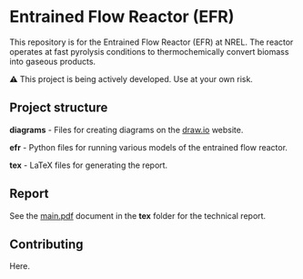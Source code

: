 # Entrained Flow Reactor (EFR)

This repository is for the Entrained Flow Reactor (EFR) at NREL. The reactor operates at fast pyrolysis conditions to thermochemically convert biomass into gaseous products.

⚠️ This project is being actively developed. Use at your own risk.

## Project structure

**diagrams** - Files for creating diagrams on the [draw.io](https://www.draw.io) website.

**efr** - Python files for running various models of the entrained flow reactor.

**tex** - LaTeX files for generating the report.

## Report

See the [main.pdf](tex/main.pdf) document in the **tex** folder for the technical report.

## Contributing

Here.
